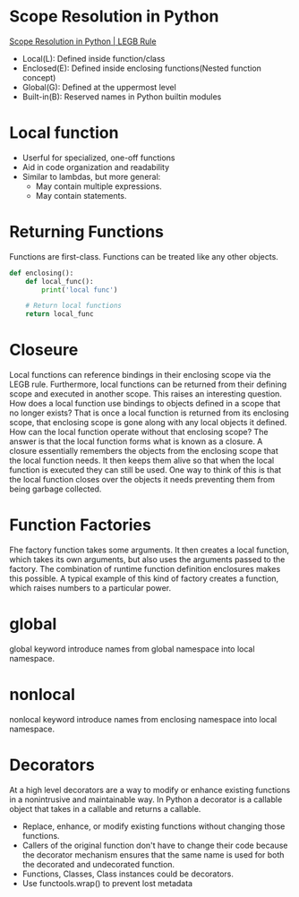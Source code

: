 # Scope Resolution in Python
[Scope Resolution in Python | LEGB Rule](https://www.geeksforgeeks.org/scope-resolution-in-python-legb-rule/)
* Local(L): Defined inside function/class
* Enclosed(E): Defined inside enclosing functions(Nested function concept)
* Global(G): Defined at the uppermost level
* Built-in(B): Reserved names in Python builtin modules

# Local function
* Userful for specialized, one-off functions
* Aid in code organization and readability
* Similar to lambdas, but more general: 
    * May contain multiple expressions. 
    * May contain statements.
    
# Returning Functions
Functions are first-class. Functions can be treated like any other objects.
```python
def enclosing():
    def local_func():
        print('local func')

    # Return local functions
    return local_func
```    

# Closeure
Local functions can reference bindings in their enclosing scope via the LEGB rule. 
Furthermore, local functions can be returned from their defining scope and executed in another scope. 
This raises an interesting question. How does a local function use bindings to objects defined in a scope that no longer exists? 
That is once a local function is returned from its enclosing scope, that enclosing scope is gone along with any local objects it defined. 
How can the local function operate without that enclosing scope? The answer is that the local function forms what is known as a closure. 
A closure essentially remembers the objects from the enclosing scope that the local function needs. 
It then keeps them alive so that when the local function is executed they can still be used. 
One way to think of this is that the local function closes over the objects it needs preventing them from being garbage collected.

# Function Factories
Fhe factory function takes some arguments. 
It then creates a local function, which takes its own arguments, but also uses the arguments passed to the factory. 
The combination of runtime function definition enclosures makes this possible. 
A typical example of this kind of factory creates a function, which raises numbers to a particular power. 

# global
global keyword introduce names from global namespace into local namespace.

# nonlocal
nonlocal keyword introduce names from enclosing namespace into local namespace.

# Decorators
At a high level decorators are a way to modify or enhance existing functions in a nonintrusive and maintainable way. 
In Python a decorator is a callable object that takes in a callable and returns a callable.
* Replace, enhance, or modify existing functions without changing those functions. 
* Callers of the original function don't have to change their code because the decorator mechanism ensures that the same name is used for both the decorated and undecorated function.
* Functions, Classes, Class instances could be decorators.
* Use functools.wrap() to prevent lost metadata
